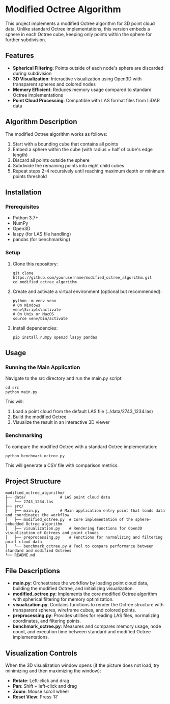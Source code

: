 # Modified Octree Algorithm

This project implements a modified Octree algorithm for 3D point cloud data. Unlike standard Octree implementations, this version embeds a sphere in each Octree cube, keeping only points within the sphere for further subdivision.

## Features

- **Spherical Filtering**: Points outside of each node's sphere are discarded during subdivision
- **3D Visualization**: Interactive visualization using Open3D with transparent spheres and colored nodes
- **Memory Efficient**: Reduces memory usage compared to standard Octree implementations
- **Point Cloud Processing**: Compatible with LAS format files from LiDAR data

## Algorithm Description

The modified Octree algorithm works as follows:
1. Start with a bounding cube that contains all points
2. Embed a sphere within the cube (with radius = half of cube's edge length)
3. Discard all points outside the sphere
4. Subdivide the remaining points into eight child cubes
5. Repeat steps 2-4 recursively until reaching maximum depth or minimum points threshold

## Installation

### Prerequisites

- Python 3.7+
- NumPy
- Open3D
- laspy (for LAS file handling)
- pandas (for benchmarking)

### Setup

1. Clone this repository:
   ```
   git clone https://github.com/yourusername/modified_octree_algorithm.git
   cd modified_octree_algorithm
   ```

2. Create and activate a virtual environment (optional but recommended):
   ```
   python -m venv venv
   # On Windows
   venv\Scripts\activate
   # On Unix or MacOS
   source venv/bin/activate
   ```

3. Install dependencies:
   ```
   pip install numpy open3d laspy pandas
   ```

## Usage

### Running the Main Application

Navigate to the src directory and run the main.py script:

```
cd src
python main.py
```

This will:
1. Load a point cloud from the default LAS file (../data/2743_1234.las)
2. Build the modified Octree
3. Visualize the result in an interactive 3D viewer

### Benchmarking

To compare the modified Octree with a standard Octree implementation:

```
python benchmark_octree.py
```

This will generate a CSV file with comparison metrics.

## Project Structure

```
modified_octree_algorithm/
├── data/               # LAS point cloud data
│   └── 2743_1234.las
├── src/
│   ├── main.py         # Main application entry point that loads data and coordinates the workflow
│   ├── modified_octree.py  # Core implementation of the sphere-embedded Octree algorithm
│   ├── visualization.py    # Rendering functions for Open3D visualization of Octrees and point clouds
│   ├── preprocessing.py    # Functions for normalizing and filtering point cloud data
│   └── benchmark_octree.py # Tool to compare performance between standard and modified Octrees
└── README.md
```

## File Descriptions

- **main.py**: Orchestrates the workflow by loading point cloud data, building the modified Octree, and initializing visualization.
- **modified_octree.py**: Implements the core modified Octree algorithm with spherical filtering for memory optimization.
- **visualization.py**: Contains functions to render the Octree structure with transparent spheres, wireframe cubes, and colored points.
- **preprocessing.py**: Provides utilities for reading LAS files, normalizing coordinates, and filtering points.
- **benchmark_octree.py**: Measures and compares memory usage, node count, and execution time between standard and modified Octree implementations.

## Visualization Controls

When the 3D visualization window opens (if the picture does not load, try minimizing and then maximizing the window):
- **Rotate**: Left-click and drag
- **Pan**: Shift + left-click and drag
- **Zoom**: Mouse scroll wheel
- **Reset View**: Press 'R'
